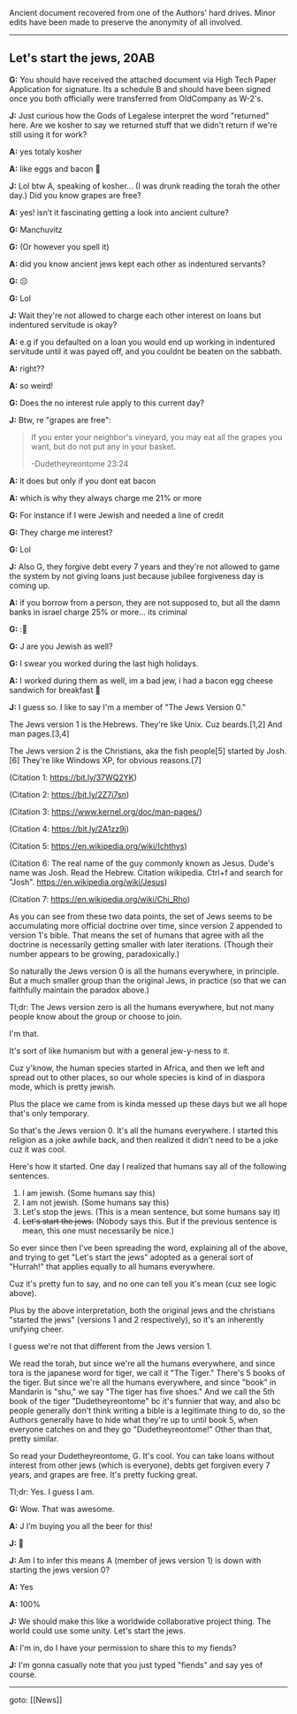 Ancient document recovered from one of the Authors' hard drives.
Minor edits have been made to preserve the anonymity of all involved.

---
## Let's start the jews, 20AB

**G:** You should have received the attached document via High Tech Paper Application for signature. Its a schedule B and should have been signed once you both officially were transferred from OldCompany as W-2's.

**J:** Just curious how the Gods of Legalese interpret the word "returned" here. Are we kosher to say we returned stuff that we didn't return if we're still using it for work?

**A:** yes totaly kosher

**A:** like eggs and bacon 🤪

**J:** Lol btw A, speaking of kosher... (I was drunk reading the torah the other day.) Did you know grapes are free?

**A:** yes! isn’t it fascinating getting a look into ancient culture?

**G:** Manchuvitz

**G:** (Or however you spell it)

**A:** did you know ancient jews kept each other as indentured servants?

**G:** ☹️

**G:** Lol

**J:** Wait they're not allowed to charge each other interest on loans but indentured servitude is okay?

**A:** e.g if you defaulted on a loan you would end up working in indentured servitude until it was payed off, and you couldnt be beaten on the sabbath.

**A:** right??

**A:** so weird!

**G:** Does the no interest rule apply to this current day?

**J:** Btw, re "grapes are free":

> If you enter your neighbor's vineyard, you may eat all the grapes you want, but do not put any in your basket.
>
>   -Dudetheyreontome 23:24

**A:** it does but only if you dont eat bacon

**A:** which is why they always charge me 21% or more

**G:** For instance if I were Jewish and needed a line of credit

**G:** They charge me interest?

**G:** Lol

**J:** Also G, they forgive debt every 7 years and they're not allowed to game the system by not giving loans just because jubilee forgiveness day is coming up.

**A:** if you borrow from a person, they are not supposed to, but all the damn banks in israel charge 25% or more... its criminal

**G:** :🤣

**G:** J are you Jewish as well?

**G:** I swear you worked during the last high holidays.

**A:** I worked during them as well, im a bad jew, i had a bacon egg cheese sandwich for breakfast 🙂

**J:** I guess so. I like to say I'm a member of "The Jews Version 0."

The Jews version 1 is the Hebrews.
They're like Unix.
Cuz beards.\[1,2\]
And man pages.\[3,4\]

The Jews version 2 is the Christians, aka the fish people\[5\] started by Josh.\[6\]
They're like Windows XP, for obvious reasons.\[7\]

(Citation 1: https://bit.ly/37WQ2YK)

(Citation 2: https://bit.ly/2Z7i7sn)

(Citation 3: https://www.kernel.org/doc/man-pages/)

(Citation 4: https://bit.ly/2A1zz9j)

(Citation 5: https://en.wikipedia.org/wiki/Ichthys)

(Citation 6: The real name of the guy commonly known as Jesus. Dude's name was Josh. Read the Hebrew. Citation wikipedia. Ctrl+f and search for "Josh". https://en.wikipedia.org/wiki/Jesus)

(Citation 7: https://en.wikipedia.org/wiki/Chi_Rho)

As you can see from these two data points, the set of Jews seems to be accumulating more official doctrine over time, since version 2 appended to version 1's bible. That means the set of humans that agree with all the doctrine is necessarily getting smaller with later iterations. (Though their number appears to be growing, paradoxically.)

So naturally the Jews version 0 is all the humans everywhere, in principle. But a much smaller group than the original Jews, in practice (so that we can faithfully maintain the paradox above.)

Tl;dr: The Jews version zero is all the humans everywhere, but not many people know about the group or choose to join.

I'm that.

It's sort of like humanism but with a general jew-y-ness to it.

Cuz y'know, the human species started in Africa, and then we left and spread out to other places, so our whole species is kind of in diaspora mode, which is pretty jewish.

Plus the place we came from is kinda messed up these days but we all hope that's only temporary.

So that's the Jews version 0. It's all the humans everywhere. I started this religion as a joke awhile back, and then realized it didn't need to be a joke cuz it was cool.

Here's how it started. One day I realized that humans say all of the following sentences.

1. I am jewish. (Some humans say this)
2. I am not jewish. (Some humans say this)
3. Let's stop the jews. (This is a mean sentence, but some humans say it)
4. ~~Let's start the jews.~~ (Nobody says this. But if the previous sentence is mean, this one must necessarily be nice.)

So ever since then I've been spreading the word, explaining all of the above, and trying to get "Let's start the jews" adopted as a general sort of "Hurrah!" that applies equally to all humans everywhere.

Cuz it's pretty fun to say, and no one can tell you it's mean (cuz see logic above).

Plus by the above interpretation, both the original jews and the christians "started the jews" (versions 1 and 2 respectively), so it's an inherently unifying cheer.

I guess we're not that different from the Jews version 1.

We read the torah, but since we're all the humans everywhere, and since tora is the japanese word for tiger, we call it "The Tiger." There's 5 books of the tiger. But since we're all the humans everywhere, and since "book" in Mandarin is "shu," we say "The tiger has five shoes." And we call the 5th book of the tiger "Dudetheyreontome" bc it's funnier that way, and also bc people generally don't think writing a bible is a legitimate thing to do, so the Authors generally have to hide what they're up to until book 5, when everyone catches on and they go "Dudetheyreontome!" Other than that, pretty similar.

So read your Dudetheyreontome, G. It's cool. You can take loans without interest from other jews (which is everyone), debts get forgiven every 7 years, and grapes are free. It's pretty fucking great.

Tl;dr: Yes. I guess I am.


**G:** Wow. That was awesome.

**A:** J I’m buying you all the beer for this!

**J:** 🎉

**J:** Am I to infer this means A (member of jews version 1) is down with starting the jews version 0?

**A:** Yes

**A:** 100%

**J:** We should make this like a worldwide collaborative project thing. The world could use some unity. Let's start the jews.

**A:** I'm in, do I have your permission to share this to my fiends?

**J:** I'm gonna casually note that you just typed "fiends" and say yes of course.

---

goto: [[News]]